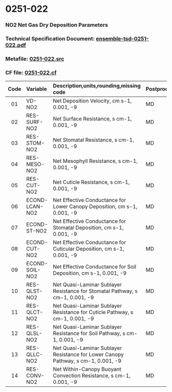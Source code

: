# 0251-022
### NO2 Net Gas Dry Deposition Parameters
### Technical Specification Document: [ensemble-tsd-0251-022.pdf](../tsd/ensemble-tsd-0251-022.pdf)
### Metafile: [0251-022.src](../src/0251-022.src)
### CF file: [0251-022.cf](../cf/0251-022.cf)
|Code|Variable|Description,units,rounding,missing code|Postprocessing|
|:-:|:-|:-|:-|
|01|VD-NO2|Net Deposition Velocity, cm s-1, 0.001, -9|MD|
|02|RES-SURF-NO2|Net Surface Resistance, s cm-1, 0.001, -9|MD|
|03|RES-STOM-NO2|Net Stomatal Resistance, s cm-1, 0.001, -9|MD|
|04|RES-MESO-NO2|Net Mesophyll Resistance, s cm-1, 0.001, -9|MD|
|05|RES-CUT-NO2|Net Cuticle Resistance, s cm-1, 0.001, -9|MD|
|06|ECOND-LCAN-NO2|Net Effective Conductance for Lower Canopy Deposition, cm s-1, 0.001, -9|MD|
|07|ECOND-ST-NO2|Net Effective Conductance for Stomatal Deposition, cm s-1, 0.001, -9|MD|
|08|ECOND-CUT-NO2|Net Effective Conductance for Cuticular Deposition, cm s-1, 0.001, -9|MD|
|09|ECOND-SOIL-NO2|Net Effective Conductance for Soil Deposition, cm s-1, 0.001, -9|MD|
|10|RES-QLST-NO2|Net Quasi-Laminar Sublayer Resistance for Stomatal Pathway, s cm-1, 0.001, -9|MD|
|11|RES-QLCT-NO2|Net Quasi-Laminar Sublayer Resistance for Cuticle Pathway, s cm-1, 0.001, -9|MD|
|12|RES-QLSL-NO2|Net Quasi-Laminar Sublayer Resistance for Soil  Pathway, s cm-1, 0.001, -9|MD|
|13|RES-QLLC-NO2|Net Quasi-Laminar Sublayer Resistance for Lower Canopy Pathway, s cm-1, 0.001, -9|MD|
|14|RES-CONV-NO2|Net Within-Canopy Buoyant Convection Resistance, s cm-1, 0.001, -9|MD|
